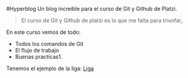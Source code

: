 #Hyperblog
Un blog increíble para el curso de Git y Github de Platzi.
>El curso de Git y Github de platzi es lo que me falta para triunfar,

En este curso vemos de todo:

* Todos los comandos de Git
* El flujo de trabajo
* Buenas practicas1.

Tenemos el ejemplo de la liga:
[Liga][1]


[1]: https://platzi.com/clases/1557-git-github/19977-readmemd-es-una-excelente-practica/ "Liga"